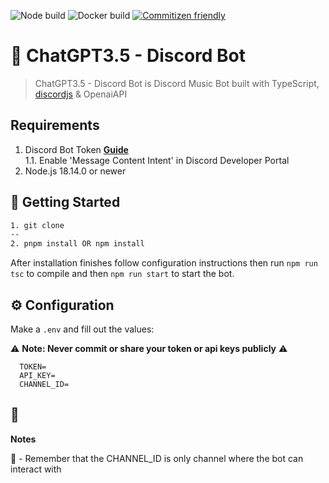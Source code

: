 ![Node build](https://github.com/eritislami/evobot/actions/workflows/node.yml/badge.svg)
![Docker build](https://github.com/eritislami/evobot/actions/workflows/docker.yml/badge.svg)
[![Commitizen friendly](https://img.shields.io/badge/commitizen-friendly-brightgreen.svg)](http://commitizen.github.io/cz-cli/)

# 🤖 ChatGPT3.5 - Discord Bot 
>  ChatGPT3.5 - Discord Bot is Discord Music Bot built with TypeScript, [discordjs](https://discordjs.guide) & OpenaiAPI 

## Requirements

1. Discord Bot Token **[Guide](https://discordjs.guide/preparations/setting-up-a-bot-application.html#creating-your-bot)**  
   1.1. Enable 'Message Content Intent' in Discord Developer Portal
2. Node.js 18.14.0 or newer

## 🚀 Getting Started

```sh
1. git clone 
--
2. pnpm install OR npm install 
```

After installation finishes follow configuration instructions then run `npm run tsc` to compile and then `npm run start` to start the bot.

## ⚙️ Configuration

Make a `.env` and fill out the values:

⚠️ **Note: Never commit or share your token or api keys publicly** ⚠️

```env
  TOKEN=
  API_KEY=
  CHANNEL_ID=
```

## 🤝
**Notes**

🎇 - Remember that the CHANNEL_ID is only channel where the bot can interact with
